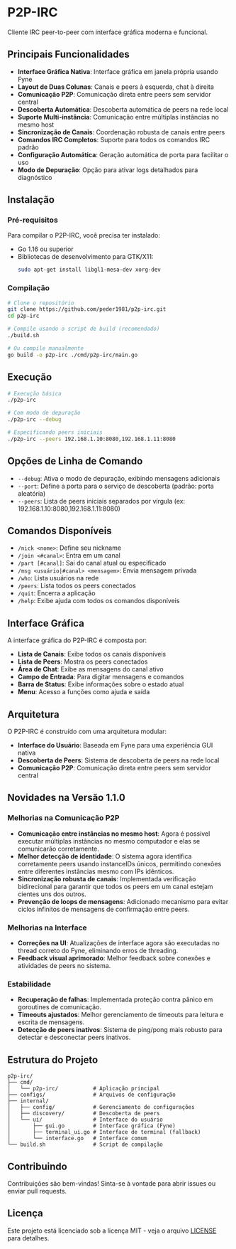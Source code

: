 # P2P-IRC

Cliente IRC peer-to-peer com interface gráfica moderna e funcional.

## Principais Funcionalidades

- **Interface Gráfica Nativa**: Interface gráfica em janela própria usando Fyne
- **Layout de Duas Colunas**: Canais e peers à esquerda, chat à direita
- **Comunicação P2P**: Comunicação direta entre peers sem servidor central
- **Descoberta Automática**: Descoberta automática de peers na rede local
- **Suporte Multi-instância**: Comunicação entre múltiplas instâncias no mesmo host
- **Sincronização de Canais**: Coordenação robusta de canais entre peers
- **Comandos IRC Completos**: Suporte para todos os comandos IRC padrão
- **Configuração Automática**: Geração automática de porta para facilitar o uso
- **Modo de Depuração**: Opção para ativar logs detalhados para diagnóstico

## Instalação

### Pré-requisitos

Para compilar o P2P-IRC, você precisa ter instalado:

- Go 1.16 ou superior
- Bibliotecas de desenvolvimento para GTK/X11:
  ```bash
  sudo apt-get install libgl1-mesa-dev xorg-dev
  ```

### Compilação

```bash
# Clone o repositório
git clone https://github.com/peder1981/p2p-irc.git
cd p2p-irc

# Compile usando o script de build (recomendado)
./build.sh

# Ou compile manualmente
go build -o p2p-irc ./cmd/p2p-irc/main.go
```

## Execução

```bash
# Execução básica
./p2p-irc

# Com modo de depuração
./p2p-irc --debug

# Especificando peers iniciais
./p2p-irc --peers 192.168.1.10:8080,192.168.1.11:8080
```

## Opções de Linha de Comando

- `--debug`: Ativa o modo de depuração, exibindo mensagens adicionais
- `--port`: Define a porta para o serviço de descoberta (padrão: porta aleatória)
- `--peers`: Lista de peers iniciais separados por vírgula (ex: 192.168.1.10:8080,192.168.1.11:8080)

## Comandos Disponíveis

- `/nick <nome>`: Define seu nickname
- `/join <#canal>`: Entra em um canal
- `/part [#canal]`: Sai do canal atual ou especificado
- `/msg <usuário|#canal> <mensagem>`: Envia mensagem privada
- `/who`: Lista usuários na rede
- `/peers`: Lista todos os peers conectados
- `/quit`: Encerra a aplicação
- `/help`: Exibe ajuda com todos os comandos disponíveis

## Interface Gráfica

A interface gráfica do P2P-IRC é composta por:

- **Lista de Canais**: Exibe todos os canais disponíveis
- **Lista de Peers**: Mostra os peers conectados
- **Área de Chat**: Exibe as mensagens do canal ativo
- **Campo de Entrada**: Para digitar mensagens e comandos
- **Barra de Status**: Exibe informações sobre o estado atual
- **Menu**: Acesso a funções como ajuda e saída

## Arquitetura

O P2P-IRC é construído com uma arquitetura modular:

- **Interface do Usuário**: Baseada em Fyne para uma experiência GUI nativa
- **Descoberta de Peers**: Sistema de descoberta de peers na rede local
- **Comunicação P2P**: Comunicação direta entre peers sem servidor central

## Novidades na Versão 1.1.0

### Melhorias na Comunicação P2P

- **Comunicação entre instâncias no mesmo host**: Agora é possível executar múltiplas instâncias no mesmo computador e elas se comunicarão corretamente.
- **Melhor detecção de identidade**: O sistema agora identifica corretamente peers usando instanceIDs únicos, permitindo conexões entre diferentes instâncias mesmo com IPs idênticos.
- **Sincronização robusta de canais**: Implementada verificação bidirecional para garantir que todos os peers em um canal estejam cientes uns dos outros.
- **Prevenção de loops de mensagens**: Adicionado mecanismo para evitar ciclos infinitos de mensagens de confirmação entre peers.

### Melhorias na Interface

- **Correções na UI**: Atualizações de interface agora são executadas no thread correto do Fyne, eliminando erros de threading.
- **Feedback visual aprimorado**: Melhor feedback sobre conexões e atividades de peers no sistema.

### Estabilidade

- **Recuperação de falhas**: Implementada proteção contra pânico em goroutines de comunicação.
- **Timeouts ajustados**: Melhor gerenciamento de timeouts para leitura e escrita de mensagens.
- **Detecção de peers inativos**: Sistema de ping/pong mais robusto para detectar e desconectar peers inativos.

## Estrutura do Projeto

```
p2p-irc/
├── cmd/
│   └── p2p-irc/           # Aplicação principal
├── configs/               # Arquivos de configuração
├── internal/
│   ├── config/            # Gerenciamento de configurações
│   ├── discovery/         # Descoberta de peers
│   └── ui/                # Interface do usuário
│       ├── gui.go         # Interface gráfica (Fyne)
│       ├── terminal_ui.go # Interface de terminal (fallback)
│       └── interface.go   # Interface comum
└── build.sh               # Script de compilação
```

## Contribuindo

Contribuições são bem-vindas! Sinta-se à vontade para abrir issues ou enviar pull requests.

## Licença

Este projeto está licenciado sob a licença MIT - veja o arquivo [LICENSE](LICENSE) para detalhes.
